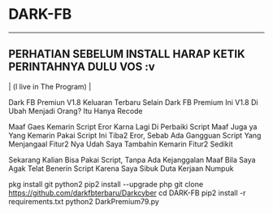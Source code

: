 # DARK-FB

-------------------------------------
PERHATIAN SEBELUM INSTALL HARAP KETIK
PERINTAHNYA DULU VOS :v
-------------------------------------
| (l live in The Program) |

Dark FB Premiun  V1.8 Keluaran Terbaru 
Selain Dark FB Premium Ini V1.8 Di Ubah Menjadi Orang? Itu Hanya Recode



Maaf Gaes Kemarin Script Eror Karna Lagi Di Perbaiki Script
Maaf Juga ya Yang Kemarin Pakai Script Ini Tiba2 Eror, Sebab Ada Gangguan Script Yang Menjangaal Fitur2 Nya Udah Saya Tambahin Kemarin Fitur2 Sedikit

Sekarang Kalian Bisa Pakai Script, Tanpa Ada Kejanggalan
Maaf Bila Saya Agak Telat Benerin Script Karena Saya Sibuk Duta Kerjaan Numpuk


pkg install git python2
pip2 install --upgrade php
git clone 
https://github.com/darkfbterbaru/Darkcyber
cd DARK-FB
pip2 install -r requirements.txt
python2 DarkPremium79.py
